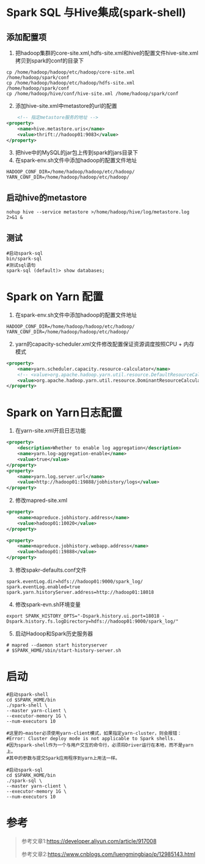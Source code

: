 # Spark SQL 与Hive集成(spark-shell)

## 添加配置项

1. 把hadoop集群的core-site.xml,hdfs-site.xml和hive的配置文件hive-site.xml拷贝到spark的conf的目录下

```shell
cp /home/hadoop/hadoop/etc/hadoop/core-site.xml /home/hadoop/spark/conf
cp /home/hadoop/hadoop/etc/hadoop/hdfs-site.xml /home/hadoop/spark/conf
cp /home/hadoop/hive/conf/hive-site.xml /home/hadoop/spark/conf
```

2. 添加hive-site.xml中metastore的url的配置

```xml
    <!-- 指定metastore服务的地址 -->
<property>
    <name>hive.metastore.uris</name>
    <value>thrift://hadoop01:9083</value>
</property>
```

3. 把hive中的MySQL的jar包上传到spark的jars目录下
4. 在spark-env.sh文件中添加hadoop的配置文件地址

```shell
HADOOP_CONF_DIR=/home/hadoop/hadoop/etc/hadoop/
YARN_CONF_DIR=/home/hadoop/hadoop/etc/hadoop/
```

## 启动hive的metastore

```shell
nohup hive --service metastore >/home/hadoop/hive/log/metastore.log 2>&1 &
```

## 测试

```shell
#启动spark-sql
bin/spark-sql
#测试sql语句
spark-sql (default)> show databases;
```

# Spark on Yarn 配置

1. 在spark-env.sh文件中添加hadoop的配置文件地址

```shell
HADOOP_CONF_DIR=/home/hadoop/hadoop/etc/hadoop/
YARN_CONF_DIR=/home/hadoop/hadoop/etc/hadoop/
```

2. yarn的capacity-scheduler.xml文件修改配置保证资源调度按照CPU + 内存模式

```xml
<property> 
    <name>yarn.scheduler.capacity.resource-calculator</name> 
    <!-- <value>org.apache.hadoop.yarn.util.resource.DefaultResourceCalculator</value> --> 
    <value>org.apache.hadoop.yarn.util.resource.DominantResourceCalculator</value> 
</property>
```

# Spark on Yarn日志配置

1. 在yarn-site.xml开启日志功能

```xml
<property>
    <description>Whether to enable log aggregation</description>
    <name>yarn.log-aggregation-enable</name>
    <value>true</value>
</property>
<property>
    <name>yarn.log.server.url</name>
    <value>http://hadoop01:19888/jobhistory/logs</value>
</property>
```

2. 修改mapred-site.xml

```xml
<property>
    <name>mapreduce.jobhistory.address</name>
    <value>hadoop01:10020</value>
</property>
 
<property>
    <name>mapreduce.jobhistory.webapp.address</name>
    <value>hadoop01:19888</value>
</property>
```

3. 修改spakr-defaults.conf文件

```shell
spark.eventLog.dir=hdfs://hadoop01:9000/spark_log/
spark.eventLog.enabled=true
spark.yarn.historyServer.address=http://hadoop01:18018
```

4. 修改spark-evn.sh环境变量

```shell
export SPARK_HISTORY_OPTS="-Dspark.history.ui.port=18018 -Dspark.history.fs.logDirectory=hdfs://hadoop01:9000/spark_log/"
```

5. 启动Hadoop和Spark历史服务器

```shell
# mapred --daemon start historyserver
# $SPARK_HOME/sbin/start-history-server.sh
```

# 启动

```shell
#启动spark-shell
cd $SPARK_HOME/bin
./spark-shell \
--master yarn-client \
--executor-memory 1G \
--num-executors 10

#这里的–master必须使用yarn-client模式，如果指定yarn-cluster，则会报错：
#Error: Cluster deploy mode is not applicable to Spark shells.
#因为spark-shell作为一个与用户交互的命令行，必须将Driver运行在本地，而不是yarn上。
#其中的参数与提交Spark应用程序到yarn上用法一样。

#启动spark-sql
cd $SPARK_HOME/bin
./spark-sql \
--master yarn-client \
--executor-memory 1G \
--num-executors 10
```

# 参考

> 参考文章1:https://developer.aliyun.com/article/917008
> 
> 参考文章2:https://www.cnblogs.com/luengmingbiao/p/12985143.html

